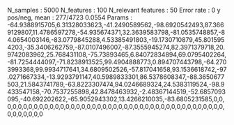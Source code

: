 N_samples                     : 5000
N_features                    : 100
N_relevant features           : 50
Error rate                    : 0
y pos/neg, mean               : 277/4723 0.0554
Params                        : -64.9388915705,6.31328033623,-41.2490589562,-98.6920542493,87.3669129807,11.4786597278,-54.935674371,32.3639583798,-81.0535748857,-84.0654003146,-83.0779845288,4.53385491803,-19.1730710879,45.8015954203,-35.3406262759,-87.0107496007,-87.3555945274,82.3971379718,20.9742083962,25.768431108,-75.73893465,6.84072834894,69.0795402264,-81.7254444097,-71.8238913525,99.4904888773,0.894707443798,-64.2703993368,99.9934717641,34.6809502526,-57.817041658,93.1536618742,-97.0271667334,-13.9293791147,40.5989833301,86.5378608347,-88.3650677503,21.5843741789,-63.8223307474,94.0246689324,24.5383119524,-98.9433547158,-70.7537255898,42.8478463932,-2.48367144519,-52.6857093095,-40.692202622,-65.9052943302,13.4266210035,-83.6805231585,0,0,0,0,0,0,0,0,0,0,0,0,0,0,0,0,0,0,0,0,0,0,0,0,0,0,0,0,0,0,0,0,0,0,0,0,0,0,0,0,0,0,0,0,0,0,0,0,0,0
